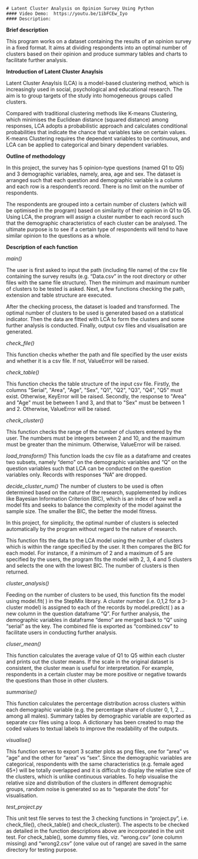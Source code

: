     # Latent Cluster Analysis on Opinion Survey Using Python
    #### Video Demo:  https://youtu.be/1ibFCEw_Iyo
    #### Description:

**Brief description**

This program works on a dataset containing the results of an opinion survey in a fixed format.  It aims at dividing respondents into an optimal number of clusters based on their opinion and produce summary tables and charts to facilitate further analysis.

**Introduction of Latent Cluster Anaylsis**

Latent Cluster Anaylsis (LCA) is a model-based clustering method, which is increasingly used in social, psychological and educational research.  The aim is to group targets of the study into homogeneous groups called clusters.

Compared with traditional clustering methods like K-means Clustering, which minimises the Euclidean distance (squared distance) among responses, LCA adopts a probabilistic approach and calculates conditional probabilities that indicate the chance that variables take on certain values.  K-means Clustering requires the dependent variables to be continuous, and LCA can be applied to categorical and binary dependent variables.

**Outline of methodology**

In this project, the survey has 5 opinion-type questions (named Q1 to Q5) and 3 demographic variables, namely, area, age and sex.  The dataset is arranged such that each question and demographic variable is a column and each row is a respondent’s record.  There is no limit on the number of respondents.

The respondents are grouped into a certain number of clusters (which will be optimised in the program) based on similarity of their opinion in Q1 to Q5.  Using LCA, the program will assign a cluster number to each record such that the demographic characteristics of each cluster can be analysed.  The ultimate purpose is to see if a certain type of respondents will tend to have similar opinion to the questions as a whole.

**Description of each function**

*main()*

The user is first asked to input the path (including file name) of the csv file containing the survey results (e.g. “Data.csv” in the root directory or other files with the same file structure).  Then the minimum and maximum number of clusters to be tested is asked.  Next, a few functions checking the path, extension and table structure are executed.

After the checking process, the dataset is loaded and transformed.  The optimal number of clusters to be used is generated based on a statistical indicator.  Then the data are fitted with LCA to form the clusters and some further analysis is conducted.  Finally, output csv files and visualisation are generated.

*check_file()*

This function checks whether the path and file specified by the user exists and whether it is a csv file.  If not, ValueError will be raised.

*check_table()*

This function checks the table structure of the input csv file.  Firstly, the columns "Serial", "Area", "Age", "Sex", "Q1", "Q2", "Q3", "Q4", "Q5" must exist.  Otherwise, KeyError will be raised.  Secondly, the response to "Area" and "Age" must be between 1 and 3, and that to "Sex" must be between 1 and 2.  Otherwise, ValueError will be raised.

*check_cluster()*

This function checks the range of the number of clusters entered by the user.  The numbers must be integers between 2 and 10, and the maximum must be greater than the minimum.  Otherwise, ValueError will be raised.

*load_transform()*
This function loads the csv file as a dataframe and creates two subsets, namely “demo” on the demographic variables and “Q” on the question variables such that LCA can be conducted on the question variables only.  Records with responses “NA” are dropped.

*decide_cluster_num()*
The number of clusters to be used is often determined based on the nature of the research, supplemented by indices like Bayesian Information Criterion (BIC), which is an index of how well a model fits and seeks to balance the complexity of the model against the sample size.  The smaller the BIC, the better the model fitness.

In this project, for simplicity, the optimal number of clusters is selected automatically by the program without regard to the nature of research.

This function fits the data to the LCA model using the number of clusters which is within the range specified by the user.  It then compares the BIC for each model.  For instance, if a minimum of 2 and a maximum of 5 are specified by the users, the program fits the model with 2, 3, 4 and 5 clusters and selects the one with the lowest BIC.  The number of clusters is then returned.

*cluster_analysis()*

Feeding on the number of clusters to be used, this function fits the model using model.fit( ) in the StepMix library.  A cluster number (i.e. 0,1,2 for a 3-cluster model) is assigned to each of the records by model.predict( ) as a new column in the question dataframe “Q”.  For further analysis, the demographic variables in dataframe “demo” are merged back to “Q” using “serial” as the key.  The combined file is exported as “combined.csv” to facilitate users in conducting further analysis.

*cluser_mean()*

This function calculates the average value of Q1 to Q5 within each cluster and prints out the cluster means.  If the scale in the original dataset is consistent, the cluster mean is useful for interpretation.  For example, respondents in a certain cluster may be more positive or negative towards the questions than those in other clusters.

*summarise()*

This function calculates the percentage distribution across clusters within each demographic variable (e.g. the percentage share of cluster 0, 1, 2 … among all males).  Summary tables by demographic variable are exported as separate csv files using a loop.  A dictionary has been created to map the coded values to textual labels to improve the readability of the outputs.

*visualise()*

This function serves to export 3 scatter plots as png files, one for “area” vs “age” and the other for “area” vs “sex”.  Since the demographic variables are categorical, respondents with the same characteristics (e.g. female aged 65+) will be totally overlapped and it is difficult to display the relative size of the clusters, which is unlike continuous variables.  To help visualise the relative size and distribution of the clusters in different demographic groups, random noise is generated so as to “separate the dots” for visualisation.

*test_project.py*

This unit test file serves to test the 3 checking functions in “project.py”, i.e. check_file(), check_table() and check_cluster().  The aspects to be checked as detailed in the function descriptions above are incorporated in the unit test.  For check_table(), some dummy files, viz.  “wrong.csv” (one column missing) and “wrong2.csv” (one value out of range) are saved in the same directory for testing purpose.




